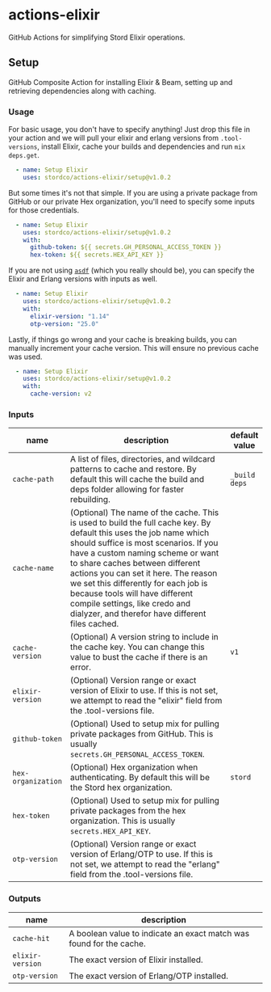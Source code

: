 # actions-elixir

GitHub Actions for simplifying Stord Elixir operations.

## Setup

GitHub Composite Action for installing Elixir & Beam, setting up and retrieving dependencies along with caching.

### Usage

For basic usage, you don't have to specify anything! Just drop this file in your action and we will pull your elixir and erlang versions from `.tool-versions`, install Elixir, cache your builds and dependencies and run `mix deps.get`.

<!-- {x-release-please-start-version} -->
```yaml
  - name: Setup Elixir
    uses: stordco/actions-elixir/setup@v1.0.2
```
<!-- {x-release-please-end} -->

But some times it's not that simple. If you are using a private package from GitHub or our private Hex organization, you'll need to specify some inputs for those credentials.

<!-- {x-release-please-start-version} -->
```yaml
  - name: Setup Elixir
    uses: stordco/actions-elixir/setup@v1.0.2
    with:
      github-token: ${{ secrets.GH_PERSONAL_ACCESS_TOKEN }}
      hex-token: ${{ secrets.HEX_API_KEY }}
```
<!-- {x-release-please-end} -->

If you are not using [`asdf`](https://asdf-vm.com/) (which you really should be), you can specify the Elixir and Erlang versions with inputs as well.

<!-- {x-release-please-start-version} -->
```yaml
  - name: Setup Elixir
    uses: stordco/actions-elixir/setup@v1.0.2
    with:
      elixir-version: "1.14"
      otp-version: "25.0"
```
<!-- {x-release-please-end} -->

Lastly, if things go wrong and your cache is breaking builds, you can manually increment your cache version. This will ensure no previous cache was used.

<!-- {x-release-please-start-version} -->
```yaml
  - name: Setup Elixir
    uses: stordco/actions-elixir/setup@v1.0.2
    with:
      cache-version: v2
```
<!-- {x-release-please-end} -->

### Inputs

| name | description | default value |
| --- | --- | --- |
| `cache-path` | A list of files, directories, and wildcard patterns to cache and restore. By default this will cache the build and deps folder allowing for faster rebuilding. | `_build deps` |
| `cache-name` | (Optional) The name of the cache. This is used to build the full cache key. By default this uses the job name which should suffice is most scenarios. If you have a custom naming scheme or want to share caches between different actions you can set it here. The reason we set this differently for each job is because tools will have different compile settings, like credo and dialyzer, and therefor have different files cached. | |
| `cache-version` | (Optional) A version string to include in the cache key. You can change this value to bust the cache if there is an error. | `v1` |
| `elixir-version` | (Optional) Version range or exact version of Elixir to use. If this is not set, we attempt to read the "elixir" field from the .tool-versions file. | |
| `github-token` | (Optional) Used to setup mix for pulling private packages from GitHub. This is usually `secrets.GH_PERSONAL_ACCESS_TOKEN`. | |
| `hex-organization` | (Optional) Hex organization when authenticating. By default this will be the Stord hex organization. | `stord` |
| `hex-token` | (Optional) Used to setup mix for pulling private packages from the hex organization. This is usually `secrets.HEX_API_KEY`. | |
| `otp-version` | (Optional) Version range or exact version of Erlang/OTP to use. If this is not set, we attempt to read the "erlang" field from the .tool-versions file. | |

### Outputs

| name | description |
| --- | --- |
| `cache-hit` | A boolean value to indicate an exact match was found for the cache. |
| `elixir-version` | The exact version of Elixir installed. |
| `otp-version` | The exact version of Erlang/OTP installed. |
